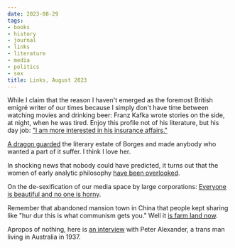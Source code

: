 ```yaml
---
date: 2023-08-29
tags:
- books
- history
- journal
- links
- literature
- media
- politics
- sex
title: Links, August 2023
---
```


While I claim that the reason I haven't emerged as the foremost British emigré writer of our times because I simply don't have time between watching movies and drinking beer: Franz Kafka wrote stories on the side, at night, when he was tired. Enjoy this profile not of his literature, but his day job: ["I am more interested in his insurance affairs."][1]

<!--more-->

[A dragon guarded][2] the literary estate of Borges and made anybody who wanted a part of it suffer. I think I love her.

In shocking news that nobody could have predicted, it turns out that the women of early analytic philosophy [have been overlooked][3].

On the de-sexification of our media space by large corporations: [Everyone is beautiful and no one is horny][4].

Remember that abandoned mansion town in China that people kept sharing like "hur dur this is what communism gets you." Well it [is farm land now][5].

Apropos of nothing, here is [an interview][6] with Peter Alexander, a trans man living in Australia in 1937.

[1]: https://vienna.earth/plate/russell/kafka-insurance-career
[2]: https://www.thedial.world/issue-7/jorge-luis-borges-legacy-maria-kodama
[3]: https://aeon.co/essays/the-lost-women-of-early-analytic-philosophy
[4]: https://bloodknife.com/everyone-beautiful-no-one-horny/
[5]: https://www.architecturaldigest.com/story/see-inside-a-ghost-town-of-abandoned-mansions-in-china
[6]: https://www.britishpathe.com/asset/90667/